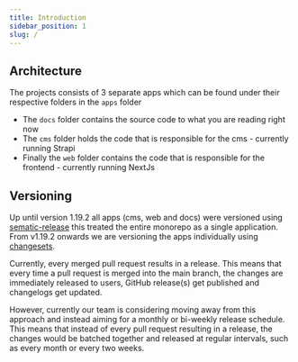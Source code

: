 ```yaml
---
title: Introduction
sidebar_position: 1
slug: /
---
```


## Architecture

The projects consists of 3 separate apps which can be found under their respective folders in the `apps` folder

- The `docs` folder contains the source code to what you are reading right now
- The `cms` folder holds the code that is responsible for the cms - currently running Strapi
- Finally the `web` folder contains the code that is responsible for the frontend - currently running NextJs

## Versioning

Up until version 1.19.2 all apps (cms, web and docs) were versioned using [sematic-release](https://github.com/semantic-release/semantic-release) this treated the entire monorepo as a single application. From v1.19.2 onwards we are versioning the apps individually using [changesets](https://github.com/changesets/changesets).

Currently, every merged pull request results in a release. This means that every time a pull request is merged into the main branch, the changes are immediately released to users, GitHub release(s) get published and changelogs get updated.

However, currently our team is considering moving away from this approach and instead aiming for a monthly or bi-weekly release schedule. This means that instead of every pull request resulting in a release, the changes would be batched together and released at regular intervals, such as every month or every two weeks.
